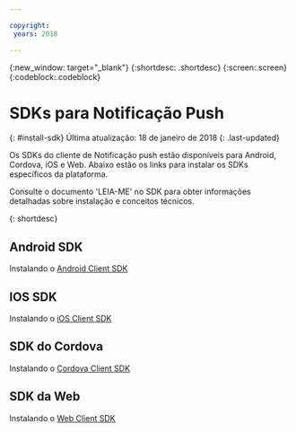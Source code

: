 ```yaml
---

copyright:
 years: 2018

---
```


{:new_window: target="_blank"}
{:shortdesc: .shortdesc}
{:screen:.screen}
{:codeblock:.codeblock}

# SDKs para Notificação Push
{: #install-sdk}
Última atualização: 18 de janeiro de 2018
{: .last-updated}

Os SDKs do cliente de Notificação push estão disponíveis para Android, Cordova, iOS e Web. Abaixo estão os links para instalar os SDKs específicos da plataforma.

Consulte o documento 'LEIA-ME' no SDK para obter informações detalhadas sobre instalação e conceitos técnicos.

{: shortdesc}

## Android SDK

   Instalando o [Android Client SDK](https://github.com/ibm-bluemix-mobile-services/bms-clientsdk-android-push)


## IOS SDK

   Instalando o [iOS Client SDK](https://github.com/ibm-bluemix-mobile-services/bms-clientsdk-swift-push)

## SDK do Cordova

   Instalando o [Cordova Client SDK](https://github.com/ibm-bluemix-mobile-services/bms-clientsdk-cordova-plugin-push)


## SDK da Web

   Instalando o [Web Client SDK](https://github.com/ibm-bluemix-mobile-services/bms-clientsdk-javascript-webpush)
